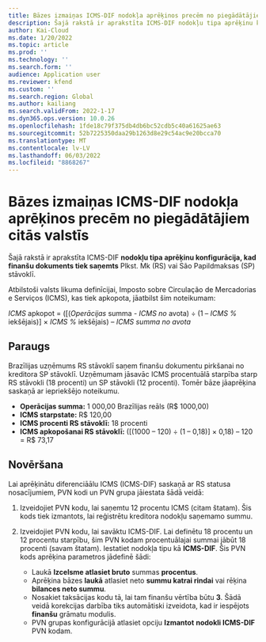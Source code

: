 ```yaml
---
title: Bāzes izmaiņas ICMS-DIF nodokļa aprēķinos precēm no piegādātājiem citās valstīs
description: Šajā rakstā ir aprakstīta ICMS-DIF nodokļu tipa aprēķinu konfigurācija, kad finanšu dokuments tiek saņemts Plkst. Mk (RS) vai São Papildmaksas (SP) stāvoklī.
author: Kai-Cloud
ms.date: 1/20/2022
ms.topic: article
ms.prod: ''
ms.technology: ''
ms.search.form: ''
audience: Application user
ms.reviewer: kfend
ms.custom: ''
ms.search.region: Global
ms.author: kailiang
ms.search.validFrom: 2022-1-17
ms.dyn365.ops.version: 10.0.26
ms.openlocfilehash: 1fde18c79f375db4db6bc52cdb5c40a61625ae63
ms.sourcegitcommit: 52b7225350daa29b1263d8e29c54ac9e20bcca70
ms.translationtype: MT
ms.contentlocale: lv-LV
ms.lasthandoff: 06/03/2022
ms.locfileid: "8868267"
---
```

# <a name="basis-change-in-icms-dif-tax-calculations-for-products-from-suppliers-in-other-states"></a>Bāzes izmaiņas ICMS-DIF nodokļa aprēķinos precēm no piegādātājiem citās valstīs

Šajā rakstā ir aprakstīta ICMS-DIF **nodokļu tipa aprēķinu konfigurācija, kad finanšu dokuments tiek saņemts** Plkst. Mk (RS) vai São Papildmaksas (SP) stāvoklī.

Atbilstoši valsts likuma definīcijai, Imposto sobre Circulação de Mercadorias e Serviços (ICMS), kas tiek apkopota, jāatbilst šim noteikumam:

*ICMS* apkopot = ([(*Operācijas* summa - *ICMS no* avota) ÷ (1 – *ICMS %* iekšējais)] × *ICMS %* iekšējais) – *ICMS summa no avota*

## <a name="example"></a>Paraugs

Brazīlijas uzņēmums RS stāvoklī saņem finanšu dokumentu pirkšanai no kreditora SP stāvoklī. Uzņēmumam jāsavāc ICMS procentuālā starpība starp RS stāvokli (18 procenti) un SP stāvokli (12 procenti). Tomēr bāze jāaprēķina saskaņā ar iepriekšējo noteikumu.

- **Operācijas summa:** 1 000,00 Brazīlijas reāls (R$ 1000,00)
- **ICMS starpstate:** R$ 120,00
- **ICMS procenti RS stāvoklī:** 18 procenti
- **ICMS apkopošanai RS stāvoklī:** (\[(1000 – 120) ÷ (1 – 0,18)\] × 0,18) – 120 = R$ 73,17 

## <a name="resolution"></a>Novēršana

Lai aprēķinātu diferenciāālu ICMS (ICMS-DIF) saskaņā ar RS statusa nosacījumiem, PVN kodi un PVN grupa jāiestata šādā veidā:

1. Izveidojiet PVN kodu, lai saņemtu 12 procentu ICMS (citam štatam). Šis kods tiek izmantots, lai reģistrētu kreditora nodokļu saņemamo summu.
2. Izveidojiet PVN kodu, lai savāktu ICMS-DIF. Lai definētu 18 procentu un 12 procentu starpību, šim PVN kodam procentuālajai summai jābūt 18 procenti (savam štatam). Iestatiet nodokļa tipu kā **ICMS-DIF**. Šis PVN kods aprēķina parametros jādefinē šādi:

    - Laukā **Izcelsme atlasiet bruto** summas **procentus**.
    - Aprēķina bāzes **laukā** atlasiet neto **summu katrai rindai** vai rēķina **bilances neto summu**.
    - Nosakiet taksācijas kodu tā, lai tam finanšu vērtība būtu **3**. Šādā veidā korekcijas darbība tiks automātiski izveidota, kad ir iespējots **finanšu** grāmatu modulis.
    - PVN grupas konfigurācijā atlasiet opciju **Izmantot** **nodokli ICMS-DIF** PVN kodam.
